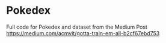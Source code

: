 # Pokedex
Full code for Pokedex and dataset from the Medium Post
https://medium.com/acmvit/gotta-train-em-all-b2cf67ebd753
